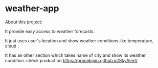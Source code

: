 # weather-app
About this project:

It provide easy access to weather forecasts .

It just uses user's location and show weather conditions like temperature, cloud .

It has an other section which takes name of city and show its weather condition.
check production https://primebipin.github.io/SkyAlert/
